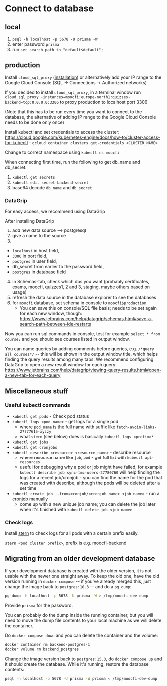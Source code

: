 # Connect to database

## local

1. `psql -h localhost -p 5678 -U prisma -W`
2. enter password `prisma`
3. run `set search_path to "default$default";`

## production

Install `cloud_sql_proxy` ([installation](https://cloud.google.com/sql/docs/mysql/sql-proxy)) or alternatively add your IP range to the Google Cloud Console (SQL -> Connections -> Authorized networks)


If you decided to install `cloud_sql_proxy`, in a terminal window run
`cloud_sql_proxy -instances=moocfi:europe-north1:quizzes-backend=tcp:0.0.0.0:3306`
to proxy production to localhost port 3306

(Note that this has to be run every time you want to connect to the database, the alternative of adding IP range to the Google Cloud Console needs to be done only once)

Install kubectl and set credentials to access the cluster: https://cloud.google.com/kubernetes-engine/docs/how-to/cluster-access-for-kubectl - `gcloud container clusters get-credentials <CLUSTER_NAME>`

Change to correct namespace using `kubectl ns moocfi`

When connecting first time, run the following to get db_name and db_secret:

1. `kubectl get secrets`
2. `kubectl edit secret backend-secret`
3. base64 decode `db_name` and `db_secret`

### DataGrip

For easy access, we recommend using DataGrip

After installing DataGrip

1. add new data source --> postgresql
2. give a name to the source
3.
* `localhost` in host field,
* `3306` in port field,
* `postgres` in user field,
* db_secret from earlier to the password field,
* `postgres` in database field
4. in Schemas-tab, check which dbs you want (probably certificates, exams, moocfi, quizzes1, 2 and 3, staging, maybe others based on usage)
5. refresh the data source in the database explorer to see the databases
6. for `moocfi` database, set schema in console to `moocfi$production` 
    - You can save this on console/SQL file basis; needs to be set again for each new window, though: https://www.jetbrains.com/help/datagrip/schemas.html#save-a-search-path-between-ide-restarts

Now you can run sql commands in console, test for example `select * from course;` and you should see courses listed in output window.

You can name queries by adding comments before queries, e.g. `/*query all courses*/` -- this will be shown in the output window title, which helps finding the query results among many tabs. We recommend configuring DataGrip to open a new result window for each query: https://www.jetbrains.com/help/datagrip/viewing-query-results.html#open-a-new-tab-for-each-query

## Miscellaneous stuff

### Useful kubectl commands

* `kubectl get pods` - Check pod status
* `kubectl logs <pod_name>` - get logs for a single pod
    - where `pod_name` is the full name with suffix like `fetch-avoin-links-27777615-xyzzy`
    - what `stern` (see below) does is basically `kubectl logs <prefix>*`
* `kubectl get jobs`
* `kubectl get cronjobs`
* `kubectl describe <resource> <resource_name>` - describe resource
    - where resource name like `job`, `pod` - get full list with `kubectl api-resources`
    - useful for debugging why a pod or job might have failed, for example `kubectl describe job sync-tmc-users-27780760` will help finding the logs for a recent job/cronjob - you can find the name for the pod that was created with describe, although the pods will be deleted after a set time
* `kubectl create job --from=cronjob/<cronjob_name> <job_name>` - run a cronjob manually
    - come up with a new unique job name; you can delete the job later when it's finished with `kubectl delete job <job name>`

### Check logs

Install [stern](https://github.com/wercker/stern) to check logs for all pods with a certain prefix easily.

`stern <pod cluster prefix>`, prefix is e.g. moocfi-backend

## Migrating from an older development database

If your development database is created with the older version, it is not usable with the newer one straight away. To keep the old one, have the old version running in `docker compose` -- if you've already merged this, just change the image back to `postgres:10.3` -- and do a `pg_dump`:

```bash
pg-dump -h localhost -p 5678 -U prisma -W > /tmp/moocfi-dev-dump
```

Provide `prisma` for the password.
 
You can probably do the dump inside the running container, but you will need to move the dump file contents to your local machine as we will delete the container. 

Do `docker compose down` and you can delete the container and the volume:

```bash
docker container rm backend-postgres-1
docker volume rm backend_postgres
```

Change the image version back to `postgres:15.3`,  do `docker compose up` and it should create the database. While it's running, restore the database contents:

```bash
psql -h localhost -p 5678 -U prisma -W prisma < /tmp/moocfi-dev-dump
```